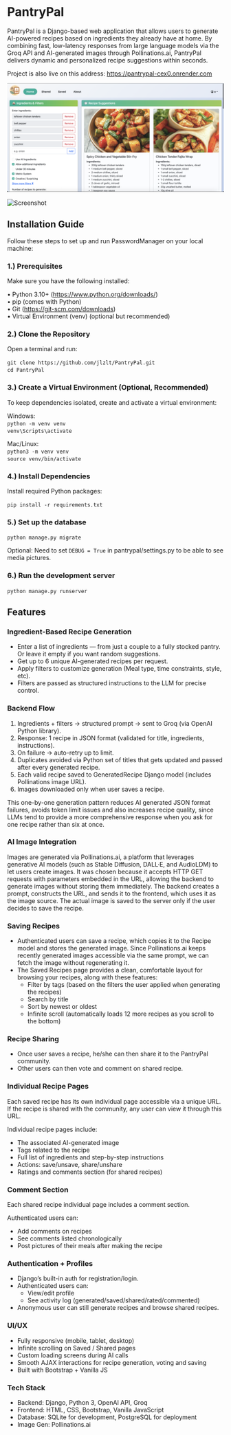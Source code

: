 # PantryPal

PantryPal is a Django-based web application that allows users to generate AI-powered recipes based on ingredients they already have at home. By combining fast, low-latency responses from large language models via the Groq API and AI-generated images through Pollinations.ai, PantryPal delivers dynamic and personalized recipe suggestions within seconds.

Project is also live on this address: https://pantrypal-cex0.onrender.com

![Screenshot](/recipes/static/recipes/screenshot1.png)

![Screenshot](/recipes/static/recipes/screenshot2.png)

## Installation Guide

Follow these steps to set up and run PasswordManager on your local machine:

### 1.) Prerequisites
Make sure you have the following installed:

• Python 3.10+ (https://www.python.org/downloads/)  
• pip (comes with Python)  
• Git (https://git-scm.com/downloads)  
• Virtual Environment (venv) (optional but recommended)

### 2.) Clone the Repository
Open a terminal and run:  

`git clone https://github.com/jlzlt/PantryPal.git`  
`cd PantryPal`

### 3.) Create a Virtual Environment (Optional, Recommended)
To keep dependencies isolated, create and activate a virtual environment:

Windows:  
`python -m venv venv`  
`venv\Scripts\activate`  

Mac/Linux:  
`python3 -m venv venv`  
`source venv/bin/activate`  

### 4.) Install Dependencies
Install required Python packages:

`pip install -r requirements.txt`

### 5.) Set up the database

`python manage.py migrate`

Optional:
Need to set `DEBUG = True` in pantrypal/settings.py to be able to see media pictures.

### 6.) Run the development server

`python manage.py runserver`

## Features

### Ingredient-Based Recipe Generation

- Enter a list of ingredients — from just a couple to a fully stocked pantry. Or leave it empty if you want random suggestions.
- Get up to 6 unique AI-generated recipes per request.
- Apply filters to customize generation (Meal type, time constraints, style, etc).
- Filters are passed as structured instructions to the LLM for precise control.

### Backend Flow

1. Ingredients + filters → structured prompt → sent to Groq (via OpenAI Python library).
2. Response: 1 recipe in JSON format (validated for title, ingredients, instructions).
3. On failure → auto-retry up to limit.
4. Duplicates avoided via Python set of titles that gets updated and passed after every generated recipe.
5. Each valid recipe saved to GeneratedRecipe Django model (includes Pollinations image URL).
6. Images downloaded only when user saves a recipe.

This one-by-one generation pattern reduces AI generated JSON format failures, avoids token limit issues and also increases recipe quality, since LLMs tend to provide a more comprehensive response when you ask for one recipe rather than six at once.

### AI Image Integration

Images are generated via Pollinations.ai, a platform that leverages generative AI models (such as Stable Diffusion, DALL·E, and AudioLDM) to let users create images. It was chosen because it accepts HTTP GET requests with parameters embedded in the URL, allowing the backend to generate images without storing them immediately. The backend creates a prompt, constructs the URL, and sends it to the frontend, which uses it as the image source. The actual image is saved to the server only if the user decides to save the recipe.

### Saving Recipes

- Authenticated users can save a recipe, which copies it to the Recipe model and stores the generated image. Since Pollinations.ai keeps recently generated images accessible via the same prompt, we can fetch the image without regenerating it.
- The Saved Recipes page provides a clean, comfortable layout for browsing your recipes, along with these features:
  - Filter by tags (based on the filters the user applied when generating the recipes)
  - Search by title
  - Sort by newest or oldest
  - Infinite scroll (automatically loads 12 more recipes as you scroll to the bottom)
 
### Recipe Sharing

- Once user saves a recipe, he/she can then share it to the PantryPal community.
- Other users can then vote and comment on shared recipe.

### Individual Recipe Pages

Each saved recipe has its own individual page accessible via a unique URL. If the recipe is shared with the community, any user can view it through this URL.

Individual recipe pages include:
- The associated AI-generated image
- Tags related to the recipe
- Full list of ingredients and step-by-step instructions
- Actions: save/unsave, share/unshare
- Ratings and comments section (for shared recipes)

### Comment Section

Each shared recipe individual page includes a comment section.

Authenticated users can:
- Add comments on recipes
- See comments listed chronologically
- Post pictures of their meals after making the recipe

### Authentication + Profiles

- Django’s built-in auth for registration/login.
- Authenticated users can:
  - View/edit profile
  - See activity log (generated/saved/shared/rated/commented)
- Anonymous user can still generate recipes and browse shared recipes.

### UI/UX
- Fully responsive (mobile, tablet, desktop)
- Infinite scrolling on Saved / Shared pages
- Custom loading screens during AI calls
- Smooth AJAX interactions for recipe generation, voting and saving
- Built with Bootstrap + Vanilla JS

### Tech Stack

- Backend: Django, Python 3, OpenAI API, Groq
- Frontend:	HTML, CSS, Bootstrap, Vanilla JavaScript
- Database: SQLite for development, PostgreSQL for deployment
- Image Gen: Pollinations.ai
